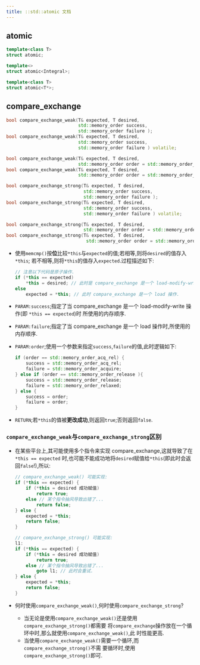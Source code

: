 ```yaml
---
title: ::std::atomic 文档
---
```


## atomic

```c++
template<class T>
struct atomic;

template<>
struct atomic<Integral>;

template<class T>
struct atomic<T*>;
```

## compare_exchange

```c++
bool compare_exchange_weak(T& expected, T desired,
                           std::memory_order success, 
                           std::memory_order failure );
bool compare_exchange_weak(T& expected, T desired,
                           std::memory_order success, 
                           std::memory_order failure ) volatile;

bool compare_exchange_weak(T& expected, T desired,
                           std::memory_order order = std::memory_order_seq_cst );
bool compare_exchange_weak(T& expected, T desired,
                           std::memory_order order = std::memory_order_seq_cst ) volatile;

bool compare_exchange_strong(T& expected, T desired,
                             std::memory_order success, 
                             std::memory_order failure );
bool compare_exchange_strong(T& expected, T desired,
                             std::memory_order success, 
                             std::memory_order failure ) volatile;

bool compare_exchange_strong(T& expected, T desired,
                             std::memory_order order = std::memory_order_seq_cst );
bool compare_exchange_strong(T& expected, T desired,
                              std::memory_order order = std::memory_order_seq_cst ) volatile;
```

*   使用`memcmp()`按**位**比较`*this`与`expected`的值;若相等,则将`desired`的值存入`*this`;
    若不相等,则将`*this`的值存入`expected`.过程描述如下:
    
    ```c++
    // 注意以下代码是原子操作.
    if (*this == expected)
        *this = desired; // 此时是 compare_exchange 是一个 load-modify-write 操作.
    else
        expected = *this; // 此时 compare_exchange 是一个 load 操作.
    ```

*   `PARAM:success`;指定了当 compare_exchange 是一个 load-modify-write 操作(即 `*this == expected`)时
    所使用的内存顺序.
*   `PARAM:failure`;指定了当 compare_exchange 是一个 load 操作时,所使用的内存顺序.
*   `PARAM:order`;使用一个参数来指定`success`,`failure`的值,此时逻辑如下:

    ```c++
    if (order == std::memory_order_acq_rel) {
        success = std::memory_order_acq_rel;
        failure = std::memory_order_acquire;
    } else if (order == std::memory_order_release ){
        success = std::memory_order_release;
        failure = std::memory_order_relaxed;
    } else {
        success = order;
        failure = order;
    }
    ```
*   `RETURN`;若`*this`的值被**更改成功**,则返回`true`;否则返回`false`.


### `compare_exchange_weak`与`compare_exchange_strong`区别

*   在某些平台上,其可能使用多个指令来实现 compare_exchange,这就导致了在`*this == expected`
    时,也可能不能成功地将`desired`赋值给`*this`(即此时会返回`false`!),所以:
    
    ```c++
    // compare_exchange_weak() 可能实现:
    if (*this == expected) {
        if (*this = desired 成功赋值)
            return true;
        else // 某个指令抽风导致出错了...
            return false;
    } else {
        expected = *this;
        return false;
    }
    ```
    
    ```c++
    // compare_exchange_strong() 可能实现:
    l1:
    if (*this == expected) {
        if (*this = desired 成功赋值)
            return true;
        else // 某个指令抽风导致出错了...
            goto l1; // 此时会重试.
    } else {
        expected = *this;
        return false;
    }
    ```

*   何时使用`compare_exchange_weak()`,何时使用`compare_exchange_strong`?
    -   当无论是使用`compare_exchange_weak()`还是使用`compare_exchange_strong()`都需要
        将`compare_exchange`操作放在一个循环中时,那么就使用`compare_exchange_weak()`,此
        时性能更高.
    -   当使用`compare_exchange_weak()`需要一个循环,而`compare_exchange_strong()`不需
        要循环时,使用`compare_exchange_strong()`即可.

    
    